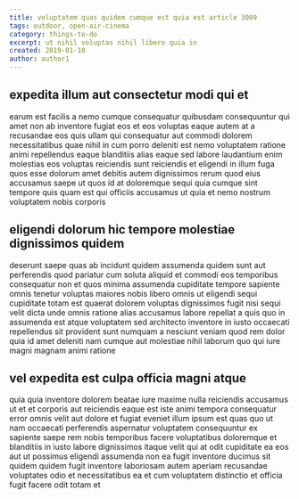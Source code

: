 ```yaml
---
title: voluptatem quas quidem cumque est quia est article 3009
tags: outdoor, open-air-cinema
category: things-to-do
excerpt: ut nihil voluptas nihil libero quia in
created: 2019-01-10
author: author1
---
```


## expedita illum aut consectetur modi qui et

earum est facilis a nemo cumque consequatur quibusdam consequuntur qui amet non ab inventore fugiat eos et eos voluptas eaque autem at a recusandae eos quis ullam qui consequatur aut commodi dolorem necessitatibus quae nihil in cum porro deleniti est nemo voluptatem ratione animi repellendus eaque blanditiis alias eaque sed labore laudantium enim molestias eos voluptas reiciendis sunt reiciendis et eligendi in illum fuga quos esse dolorum amet debitis autem dignissimos rerum quod eius accusamus saepe ut quos id at doloremque sequi quia cumque sint tempore quis quam est qui officiis accusamus ut quia et nemo nostrum voluptatem nobis corporis

## eligendi dolorum hic tempore molestiae dignissimos quidem

deserunt saepe quas ab incidunt quidem assumenda quidem sunt aut perferendis quod pariatur cum soluta aliquid et commodi eos temporibus consequatur non et quos minima assumenda cupiditate tempore sapiente omnis tenetur voluptas maiores nobis libero omnis ut eligendi sequi cupiditate totam est quaerat dolorem voluptas dignissimos fugit nisi sequi velit dicta unde omnis ratione alias accusamus labore repellat a quis quo in assumenda est atque voluptatem sed architecto inventore in iusto occaecati repellendus sit provident sunt numquam a nesciunt veniam quod rem dolor quia id amet deleniti nam cumque aut molestiae nihil laborum quo qui iure magni magnam animi ratione

## vel expedita est culpa officia magni atque

quia quia inventore dolorem beatae iure maxime nulla reiciendis accusamus ut et et corporis aut reiciendis eaque est iste animi tempora consequatur error omnis velit aut dolore et fugiat eveniet illum ipsum est quas quo ut nam occaecati perferendis aspernatur voluptatem consequuntur ex sapiente saepe rem nobis temporibus facere voluptatibus doloremque et blanditiis in iusto labore dignissimos itaque velit qui at odit cupiditate ea eos aut ut possimus eligendi assumenda non ea fugit inventore ducimus sit quidem quidem fugit inventore laboriosam autem aperiam recusandae voluptates odio et necessitatibus ea et cum voluptatem distinctio et officia fugit facere odit totam et
